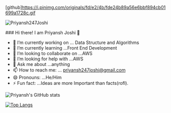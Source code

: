 [github]https://i.pinimg.com/originals/fd/e2/4b/fde24b89a56e6bbf894cb01699a1728c.gif
<p align="left"> 
<img src="https://komarev.com/ghpvc/?username=USERNAME&label=Views&color=blue&style=plastic" alt="Priyansh247Joshi" />
 </p>
### Hi there! I am Priyansh Joshi 👋

- 🔭 I’m currently working on ... Data Structure and Algorithms
- 🌱 I’m currently learning ...Front End Development
- 👯 I’m looking to collaborate on ...AWS
- 🤔 I’m looking for help with ...AWS
- 💬 Ask me about ...anything
- 📫 How to reach me: ... priyansh247joshi@gmail.com
- 😄 Pronouns: ...He/Him                                        
- ⚡ Fun fact: ...Ideas are more Important than facts(rofl).


![Priyansh's GitHub stats](https://github-readme-stats.vercel.app/api?username=Priyansh247Joshi&show_icons=true)

[![Top Langs](https://github-readme-stats.vercel.app/api/top-langs/?username=Priyansh247Joshi&layout=compact)](https://github.com/Priyansh247Joshi/github-readme-stats)


